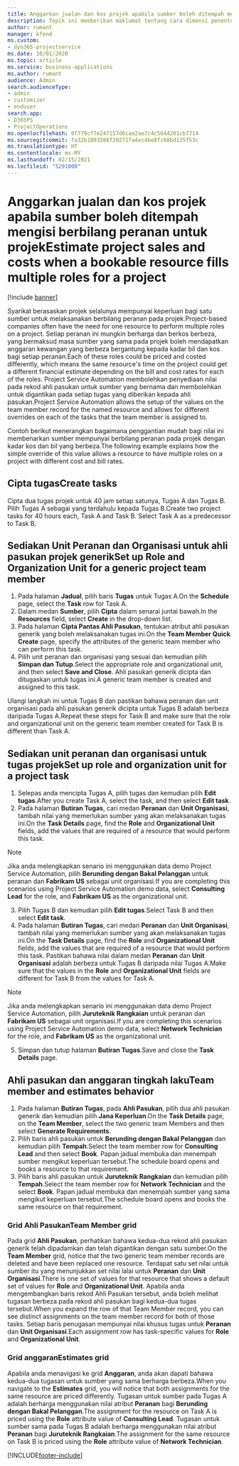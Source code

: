 ```yaml
---
title: Anggarkan jualan dan kos projek apabila sumber boleh ditempah mengisi berbilang peranan untuk projek
description: Topik ini memberikan maklumat tentang cara dimensi penentuan harga boleh digunakan untuk menyokong penentuan harga dan kos untuk sumber yang mengisi berbilang peranan pada projek.
author: rumant
manager: kfend
ms.custom:
- dyn365-projectservice
ms.date: 10/01/2020
ms.topic: article
ms.service: business-applications
ms.author: rumant
audience: Admin
search.audienceType:
- admin
- customizer
- enduser
search.app:
- D365PS
- ProjectOperations
ms.openlocfilehash: 0f779cf7e247157d6cae2ae7c4c5644201cb7714
ms.sourcegitcommit: fa32b1893286f20271fa4ec4be8fc68bd135f53c
ms.translationtype: HT
ms.contentlocale: ms-MY
ms.lasthandoff: 02/15/2021
ms.locfileid: "5291000"
---
```

# <a name="estimate-project-sales-and-costs-when-a-bookable-resource-fills-multiple-roles-for-a-project"></a><span data-ttu-id="fae22-103">Anggarkan jualan dan kos projek apabila sumber boleh ditempah mengisi berbilang peranan untuk projek</span><span class="sxs-lookup"><span data-stu-id="fae22-103">Estimate project sales and costs when a bookable resource fills multiple roles for a project</span></span> 

[!include [banner](../includes/psa-now-project-operations.md)]

<span data-ttu-id="fae22-104">Syarikat berasaskan projek selalunya mempunyai keperluan bagi satu sumber untuk melaksanakan berbilang peranan pada projek.</span><span class="sxs-lookup"><span data-stu-id="fae22-104">Project-based companies often have the need for one resource to perform multiple roles on a project.</span></span> <span data-ttu-id="fae22-105">Setiap peranan ini mungkin berharga dan berkos berbeza, yang bermaksud masa sumber yang sama pada projek boleh mendapatkan anggaran kewangan yang berbeza bergantung kepada kadar bil dan kos bagi setiap peranan.</span><span class="sxs-lookup"><span data-stu-id="fae22-105">Each of these roles could be priced and costed differently, which means the same resource's time on the project could get a different financial estimate depending on the bill and cost rates for each of the roles.</span></span> <span data-ttu-id="fae22-106">Project Service Automation membolehkan penyediaan nilai pada rekod ahli pasukan untuk sumber yang bernama dan membolehkan untuk digantikan pada setiap tugas yang diberikan kepada ahli pasukan.</span><span class="sxs-lookup"><span data-stu-id="fae22-106">Project Service Automation allows the setup of the values on the team member record for the named resource and allows for different overrides on each of the tasks that the team member is assigned to.</span></span>

<span data-ttu-id="fae22-107">Contoh berikut menerangkan bagaimana penggantian mudah bagi nilai ini membenarkan sumber mempunyai berbilang peranan pada projek dengan kadar kos dan bil yang berbeza.</span><span class="sxs-lookup"><span data-stu-id="fae22-107">The following example  explains how the simple override of this value allows a resource to have multiple roles on a project with different cost and bill rates.</span></span>

## <a name="create-tasks"></a><span data-ttu-id="fae22-108">Cipta tugas</span><span class="sxs-lookup"><span data-stu-id="fae22-108">Create tasks</span></span>
<span data-ttu-id="fae22-109">Cipta dua tugas projek untuk 40 jam setiap satunya, Tugas A dan Tugas B. Pilih Tugas A sebagai yang terdahulu kepada Tugas B.</span><span class="sxs-lookup"><span data-stu-id="fae22-109">Create two project tasks for 40 hours each, Task A and Task B. Select Task A as a predecessor to Task B.</span></span>

## <a name="set-up-role-and-organization-unit-for-a-generic-project-team-member"></a><span data-ttu-id="fae22-110">Sediakan Unit Peranan dan Organisasi untuk ahli pasukan projek generik</span><span class="sxs-lookup"><span data-stu-id="fae22-110">Set up Role and Organization Unit for a generic project team member</span></span>

1. <span data-ttu-id="fae22-111">Pada halaman **Jadual**, pilih baris **Tugas** untuk Tugas A.</span><span class="sxs-lookup"><span data-stu-id="fae22-111">On the **Schedule** page, select the **Task** row for Task A.</span></span> 
2. <span data-ttu-id="fae22-112">Dalam medan **Sumber**, pilih **Cipta** dalam senarai juntai bawah.</span><span class="sxs-lookup"><span data-stu-id="fae22-112">In the **Resources** field, select **Create** in the drop-down list.</span></span>
3. <span data-ttu-id="fae22-113">Pada halaman **Cipta Pantas Ahli Pasukan**, tentukan atribut ahli pasukan generik yang boleh melaksanakan tugas ini.</span><span class="sxs-lookup"><span data-stu-id="fae22-113">On the **Team Member Quick Create** page, specify the attributes of the generic team member who can perform this task.</span></span>
4. <span data-ttu-id="fae22-114">Pilih unit peranan dan organisasi yang sesuai dan kemudian pilih **Simpan dan Tutup**.</span><span class="sxs-lookup"><span data-stu-id="fae22-114">Select the appropriate role and organizational unit, and then select **Save and Close**.</span></span> <span data-ttu-id="fae22-115">Ahli pasukan generik dicipta dan ditugaskan untuk tugas ini.</span><span class="sxs-lookup"><span data-stu-id="fae22-115">A generic team member is created and assigned to this task.</span></span> 

<span data-ttu-id="fae22-116">Ulangi langkah ini untuk Tugas B dan pastikan bahawa peranan dan unit organisasi pada ahli pasukan generik dicipta untuk Tugas B adalah berbeza daripada Tugas A.</span><span class="sxs-lookup"><span data-stu-id="fae22-116">Repeat these steps for Task B and make sure that the role and organizational unit on the generic team member created for Task B is different than Task A.</span></span> 

## <a name="set-up-role-and-organization-unit-for-a-project-task"></a><span data-ttu-id="fae22-117">Sediakan unit peranan dan organisasi untuk tugas projek</span><span class="sxs-lookup"><span data-stu-id="fae22-117">Set up role and organization unit for a project task</span></span>

1. <span data-ttu-id="fae22-118">Selepas anda mencipta Tugas A, pilih tugas dan kemudian pilih **Edit tugas**.</span><span class="sxs-lookup"><span data-stu-id="fae22-118">After you create Task A, select the task, and then select **Edit task**.</span></span>
2. <span data-ttu-id="fae22-119">Pada halaman **Butiran Tugas**, cari medan **Peranan** dan **Unit Organisasi**, tambah nilai yang memerlukan sumber yang akan melaksanakan tugas ini.</span><span class="sxs-lookup"><span data-stu-id="fae22-119">On the **Task Details** page, find the **Role** and **Organizational Unit** fields, add the values that are required of a resource that would perform this task.</span></span> 

  > [!NOTE]
  > <span data-ttu-id="fae22-120">Jika anda melengkapkan senario ini menggunakan data demo Project Service Automation, pilih **Berunding dengan Bakal Pelanggan** untuk peranan dan **Fabrikam US** sebagai unit organisasi.</span><span class="sxs-lookup"><span data-stu-id="fae22-120">If you are completing this scenarios using Project Service Automation demo data, select **Consulting Lead** for the role, and **Fabrikam US** as the organizational unit.</span></span>

3. <span data-ttu-id="fae22-121">Pilih Tugas B dan kemudian pilih **Edit tugas**.</span><span class="sxs-lookup"><span data-stu-id="fae22-121">Select Task B and then select **Edit task**.</span></span>
4. <span data-ttu-id="fae22-122">Pada halaman **Butiran Tugas**, cari medan **Peranan** dan **Unit Organisasi**, tambah nilai yang memerlukan sumber yang akan melaksanakan tugas ini.</span><span class="sxs-lookup"><span data-stu-id="fae22-122">On the **Task Details** page, find the **Role** and **Organizational Unit** fields, add the values that are required of a resource that would perform this task.</span></span> <span data-ttu-id="fae22-123">Pastikan bahawa nilai dalam medan **Peranan** dan **Unit Organisasi** adalah berbeza untuk Tugas B daripada nilai Tugas A.</span><span class="sxs-lookup"><span data-stu-id="fae22-123">Make sure that the values in the **Role** and **Organizational Unit** fields are different for Task B from the values for Task A.</span></span> 

  > [!NOTE]
  > <span data-ttu-id="fae22-124">Jika anda melengkapkan senario ini menggunakan data demo Project Service Automation, pilih **Juruteknik Rangkaian** untuk peranan dan **Fabrikam US** sebagai unit organisasi.</span><span class="sxs-lookup"><span data-stu-id="fae22-124">If you are completing this scenarios using Project Service Automation demo data, select **Network Technician** for the role, and **Fabrikam US** as the organizational unit.</span></span>

5. <span data-ttu-id="fae22-125">Simpan dan tutup halaman **Butiran Tugas**.</span><span class="sxs-lookup"><span data-stu-id="fae22-125">Save and close the **Task Details** page.</span></span> 

## <a name="team-member-and-estimates-behavior"></a><span data-ttu-id="fae22-126">Ahli pasukan dan anggaran tingkah laku</span><span class="sxs-lookup"><span data-stu-id="fae22-126">Team member and estimates behavior</span></span> 

1. <span data-ttu-id="fae22-127">Pada halaman **Butiran Tugas**, pada **Ahli Pasukan**, pilih dua ahli pasukan generik dan kemudian pilih **Jana Keperluan**.</span><span class="sxs-lookup"><span data-stu-id="fae22-127">On the **Task Details** page, on the **Team Member**, select the two generic team Members and then select **Generate Requirements**.</span></span> 
2. <span data-ttu-id="fae22-128">Pilih baris ahli pasukan untuk **Berunding dengan Bakal Pelanggan** dan kemudian pilih **Tempah**.</span><span class="sxs-lookup"><span data-stu-id="fae22-128">Select the team member row for **Consulting Lead** and then select **Book**.</span></span> <span data-ttu-id="fae22-129">Papan jadual membuka dan menempah sumber mengikut keperluan tersebut.</span><span class="sxs-lookup"><span data-stu-id="fae22-129">The schedule board opens and books a resource to that requirement.</span></span>
3. <span data-ttu-id="fae22-130">Pilih baris ahli pasukan untuk **Juruteknik Rangkaian** dan kemudian pilih **Tempah**.</span><span class="sxs-lookup"><span data-stu-id="fae22-130">Select the team member row for **Network Technician** and the select **Book**.</span></span> <span data-ttu-id="fae22-131">Papan jadual membuka dan menempah sumber yang sama mengikut keperluan tersebut.</span><span class="sxs-lookup"><span data-stu-id="fae22-131">The schedule board opens and books the same resource on that requirement.</span></span>

### <a name="team-member-grid"></a><span data-ttu-id="fae22-132">Grid Ahli Pasukan</span><span class="sxs-lookup"><span data-stu-id="fae22-132">Team Member grid</span></span> 
<span data-ttu-id="fae22-133">Pada grid **Ahli Pasukan**, perhatikan bahawa kedua-dua rekod ahli pasukan generik telah dipadamkan dan telah digantikan dengan satu sumber.</span><span class="sxs-lookup"><span data-stu-id="fae22-133">On the **Team Member** grid, notice that the two generic team member records are deleted and have been replaced one resource.</span></span> <span data-ttu-id="fae22-134">Terdapat satu set nilai untuk sumber itu yang menunjukkan set nilai lalai untuk **Peranan** dan **Unit Organisasi**.</span><span class="sxs-lookup"><span data-stu-id="fae22-134">There is one set of values for that resource that shows a default set of values for **Role** and **Organizational Unit**.</span></span>
<span data-ttu-id="fae22-135">Apabila anda mengembangkan baris rekod Ahli Pasukan tersebut, anda boleh melihat tugasan berbeza pada rekod ahli pasukan bagi kedua-dua tugas tersebut.</span><span class="sxs-lookup"><span data-stu-id="fae22-135">When you expand the row of that Team Member record, you can see distinct assignments on the team member record for both of those tasks.</span></span> <span data-ttu-id="fae22-136">Setiap baris penugasan mempunyai nilai khusus tugas untuk **Peranan** dan **Unit Organisasi**.</span><span class="sxs-lookup"><span data-stu-id="fae22-136">Each assignment row has task-specific values for **Role** and **Organizational Unit**.</span></span> 

### <a name="estimates-grid"></a><span data-ttu-id="fae22-137">Grid anggaran</span><span class="sxs-lookup"><span data-stu-id="fae22-137">Estimates grid</span></span> 
<span data-ttu-id="fae22-138">Apabila anda menavigasi ke grid **Anggaran**, anda akan dapati bahawa kedua-dua tugasan untuk sumber yang sama berharga berbeza.</span><span class="sxs-lookup"><span data-stu-id="fae22-138">When you navigate to the **Estimates** grid, you will notice that both assignments for the same resource are priced differently.</span></span>
<span data-ttu-id="fae22-139">Tugasan untuk sumber pada Tugas A adalah berharga menggunakan nilai atribut **Peranan** bagi **Berunding dengan Bakal Pelanggan**.</span><span class="sxs-lookup"><span data-stu-id="fae22-139">The assignment for the resource on Task A is priced using the **Role** attribute value of **Consulting Lead**.</span></span> <span data-ttu-id="fae22-140">Tugasan untuk sumber sama pada Tugas B adalah berharga menggunakan nilai atribut **Peranan** bagi **Juruteknik Rangkaian**.</span><span class="sxs-lookup"><span data-stu-id="fae22-140">The assignment for the same resource on Task B is priced using the **Role** attribute value of **Network Technician**.</span></span>



[!INCLUDE[footer-include](../includes/footer-banner.md)]
